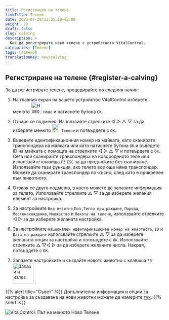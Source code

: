 ```yaml
---
title: Регистрация на телене
linkTitle: Телене
date: 2023-07-28T13:25:28+02:00
weight: 20
draft: false
slug: calving
description: >
  Как да регистрирате ново телене с устройството VitalControl.
categories: [Телене]
tags: [Телене]
translationKey: new/calving
---
```

## Регистриране на телене {#register-a-calving}

За да регистрирате телене, процедирайте по следния начин:

1. На главния екран на вашето устройство VitalControl изберете менюто <img src="/icons/main/new-animal.svg" width="35" align="bottom" alt="Ново животно" /> `Ново` и натиснете бутона `OK`.

2. Отваря се подменю. Използвайте стрелките ◁ ▷ △ ▽ за да изберете менюто <img src="/icons/actions/calving.svg" width="25" align="bottom" alt="Телене" /> `Телене` и потвърдете с `OK`.

3. Въведете идентификационния номер на майката, като сканирате транспондера на майката или като натиснете бутона `OK` и въведете ID на майката с помощта на стрелките ◁ ▷ △ ▽ и потвърдете с `OK`. Сега или сканирайте транспондера на новороденото теле или използвайте клавиша `F3` `ESC` за да продължите без сканиране. Използвайте тази функция, ако телето все още няма транспондер. Можете да сканирате транспондер по-късно, след като е прикрепен към животното.

4. Отваря се друго подменю, в което можете да запазите информация за телето. Използвайте стрелките △ ▽ за да изберете желания елемент за настройка.

5. За настройките `Вид животно`,`Пол` ,`Тегло при раждане`, `Порода`, `Местонахождение`, `Множество` и `Лекота на телене`, използвайте стрелките ◁ ▷ за да изберете желаната настройка.

6. За настройките `Национален идентификационен номер на животното`, `ID` и `Дата на раждане` използвайте стрелките △ ▽ за да изберете желаната опция за настройка и потвърдете с `OK`. Използвайте стрелките △ ▽◁ ▷ за да изберете желаните числа. Накрая, потвърдете с `OK`.

7. Запазете настройките и създайте новото животно с клавиша `F3` &nbsp;<img src="/icons/footer/save_exit.svg" width="65" align="bottom" alt="Запази и излез" />&nbsp;.

{{% alert title="Съвет" %}}
Допълнителна информация и опции за настройка за създаване на нови животни можете да намерите [тук](../../settings/animal-registration/).
{{% /alert %}}

   ![VitalControl: Път на менюто Ново Телене](../images/calving.png "Регистрация на телене")
